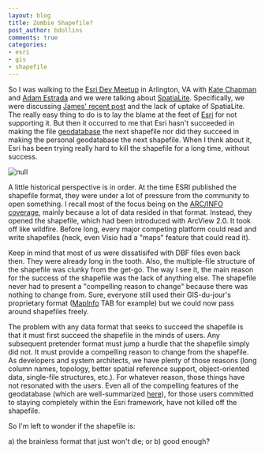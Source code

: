 ```yaml
---
layout: blog
title: Zombie Shapefile?
post_author: bdollins
comments: true
categories:
- esri
- gis
- shapefile
---
```


So I was walking to the <a href="http://www.esri.com/events/dev-meetup/index.html">Esri Dev Meetup</a> in Arlington, VA with <a href="http://www.maploser.com/">Kate Chapman</a> and <a href="http://www.adamestrada.com">Adam Estrada</a> and we were talking about <a href="http://www.gaia-gis.it/spatialite/">SpatiaLite</a>. Specifically, we were discussing <a href="http://www.spatiallyadjusted.com/2010/09/16/spatialite-is-not-the-shapefile-of-the-future/">James' recent post</a> and the lack of uptake of SpatiaLite. The really easy thing to do is to lay the blame at the feet of <a href="http://www.esri.com">Esri</a> for not supporting it. But then it occurred to me that Esri hasn't succeeded in making the file <a href="http://webhelp.esri.com/arcgisdesktop/9.2/index.cfm?TopicName=Types_of_geodatabases">geodatabase</a> the next shapefile nor did they succeed in making the personal geodatabase the next shapefile. When I think about it, Esri has been trying really hard to kill the shapefile for a long time, without success. <!--more-->

<img alt="null" src="http://laughingsquid.com/wp-content/uploads/zombie_can_has.jpg" />

A little historical perspective is in order. At the time ESRI published the shapefile format, they were under a lot of pressure from the community to open something. I recall most of the focus being on the <a href="http://en.wikipedia.org/wiki/ArcInfo">ARC/INFO</a> <a href="http://walrus.wr.usgs.gov/infobank/programs/html/definition/arc.html">coverage</a>, mainly because a lot of data resided in that format. Instead, they opened the shapefile, which had been introduced with ArcView 2.0. It took off like wildfire. Before long, every major competing platform could read and write shapefiles (heck, even Visio had a "maps" feature that could read it).

Keep in mind that most of us were dissatisifed with DBF files even back then. They were already long in the tooth. Also, the multiple-file structure of the shapefile was clunky from the get-go. The way I see it, the main reason for the success of the shapefile was the lack of anything else. The shapefile never had to present a "compelling reason to change" because there was nothing to change from. Sure, everyone still used their GIS-du-jour's proprietary format (<a href="http://www.mapinfo.com">MapInfo</a> TAB for example) but we could now pass around shapefiles freely.

The problem with any data format that seeks to succeed the shapefile is that it must first succeed the shapefile in the minds of users. Any subsequent pretender format must jump a hurdle that the shapefile simply did not. It must provide a compelling reason to change from the shapefile. As developers and system architects, we have plenty of those reasons (long column names, topology, better spatial reference support, object-oriented data, single-file structures, etc.). For whatever reason, those things have not resonated with the users. Even all of the compelling features of the geodatabase (which are well-summarized <a href="http://www.paolocorti.net/2008/06/06/spatial-database-for-postgres-and-arcgis-users-how-to-choose/">here</a>), for those users committed to staying completely within the Esri framework, have not killed off the shapefile.

So I'm left to wonder if the shapefile is:

 a) the brainless format that just won't die; or
 b) good enough?